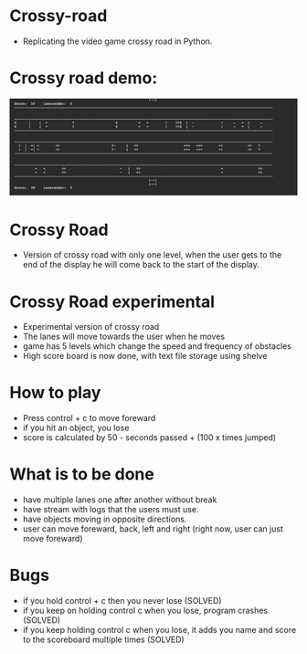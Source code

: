 # Crossy-road
- Replicating the video game crossy road in Python.
# Crossy road demo:
![](crossy_road_demo.gif)
# Crossy Road
- Version of crossy road with only one level, when the user gets to the end of the display he will come back to the start of the display.
# Crossy Road experimental
- Experimental version of crossy road
- The lanes will move towards the user when he moves
- game has 5 levels which change the speed and frequency of obstacles
- High score board is now done, with text file storage using shelve
# How to play
- Press control + c to move foreward
- if you hit an object, you lose
- score is calculated by 50 - seconds passed + (100 x times jumped)
# What is to be done
- have multiple lanes one after another without break
- have stream with logs that the users must use.
- have objects moving in opposite directions.
- user can move foreward, back, left and right (right now, user can just move foreward)
# Bugs
- if you hold control + c then you never lose (SOLVED)
- if you keep on holding control c when you lose, program crashes (SOLVED)
- if you keep holding control c when you lose, it adds you name and score to the scoreboard multiple times (SOLVED)
